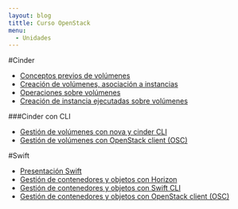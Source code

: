```yaml
---
layout: blog
tittle: Curso OpenStack
menu:
  - Unidades
---
```


#Cinder

* [Conceptos previos de volúmenes](conceptos_previos)
* [Creación de volúmenes, asociación a instancias](volumen)
* [Operaciones sobre volúmenes](operaciones)
* [Creación de instancia ejecutadas sobre volúmenes](instancias_volumen)

###Cinder con CLI

* [Gestión de volúmenes con nova y cinder CLI](volumen_cli)
* [Gestión de volúmenes con OpenStack client (OSC)](volumen_osc)

#Swift

* [Presentación Swift](presentacion_objetos)
* [Gestión de contenedores y objetos con Horizon](swift)
* [Gestión de contenedores y objetos con Swift CLI](swift_cli)
* [Gestión de contenedores y objetos con OpenStack client (OSC)](swift_osc)